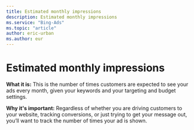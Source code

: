 ```yaml
---
title: Estimated monthly impressions
description: Estimated monthly impressions
ms.service: "Bing-Ads"
ms.topic: "article"
author: eric-urban
ms.author: eur
---
```


# Estimated monthly impressions

**What it is:**      This is the number of times customers are expected to see your ads every month, given your keywords and your targeting and budget settings.

**Why it's important:**        Regardless of whether you are driving customers to your website, tracking conversions, or just trying to get your message out, you’ll want to track the number of times your ad is shown.


